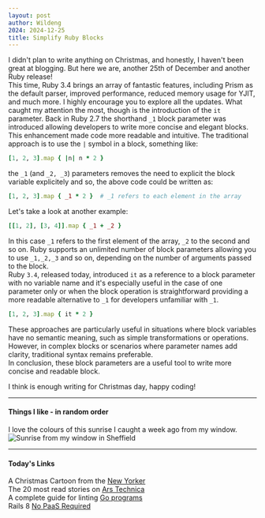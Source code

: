 ```yaml
---
layout: post
author: Wildeng
2024: 2024-12-25
title: Simplify Ruby Blocks
---
```


I didn't plan to write anything on Christmas, and honestly, I haven't been great at blogging. But here we are, another 25th of December and another Ruby release!  
This time, Ruby 3.4 brings an array of fantastic features, including Prism as the default parser, improved performance, reduced memory usage for YJIT, and much more. I highly encourage you to explore all the updates.
What caught my attention the most, though is the introduction of the `it` parameter. Back in Ruby 2.7 the shorthand `_1` block parameter was introduced allowing developers to write more concise
and elegant blocks. This enhancement made code more readable and intuitive.
The traditional approach is to use the `|` symbol in a block, something like:

```ruby
[1, 2, 3].map { |n| n * 2 }
```
the `_1` (and `_2, _3`) parameters removes the need to explicit the block variable explicitely and so, the above code could be written as:

```ruby
[1, 2, 3].map { _1 * 2 }  # _1 refers to each element in the array
```
Let's take a look at another example:

```ruby
[[1, 2], [3, 4]].map { _1 + _2 }
```
In this case `_1` refers to the first element of the array, `_2` to the second and so on. Ruby supports an unlimited number of block parameters allowing you to use `_1,_2,_3` and so
on, depending on the number of arguments passed to the block.  
Ruby `3.4`, released today, introduced `it` as a reference to a block parameter with no variable name and it's especially useful in the case of one parameter only or when the block operation is straightforward providing a more readable alternative
to `_1` for developers unfamiliar with `_1`.  
```ruby
[1, 2, 3].map { it * 2 }
```
These approaches are particularly useful in situations where block variables have no semantic meaning, such as simple transformations or operations. However, in complex blocks or scenarios where parameter names add clarity, traditional syntax remains preferable.  
In conclusion, these block parameters are a useful tool to write more concise and readable block.  

I think is enough writing for Christmas day, happy coding!

---

#### Things I like - in random order ####

I love the colours of this sunrise I caught a week ago from my window.
<br/>
<img src="https://pxscdn.com/public/m/_v2/424813098022428933/9da63c77d-bc90ba/kxkzDdkmcZuY/Bcbk4cuQtHWulxSy9fN3lg5jUdMsp7vLVHORk0JJ.jpg" alt="Sunrise from my window in Sheffield" class="post-image"/>
<br/>

---

#### Today's Links ####

A Christmas Cartoon from the [New Yorker](https://www.newyorker.com/cartoons/daily-cartoon/wednesday-december-25th-worth-it?utm_source=nl&utm_brand=tny&utm_mailing=TNY_Humor_122524&utm_campaign=aud-dev&utm_medium=email&bxid=63cda847194f293410074e42&cndid=72627383&esrc=subscribe-page&utm_term=TNY_Humor)  
The 20 most read stories on [Ars Technica](https://arstechnica.com/staff/2024/12/the-20-most-read-stories-of-2024-on-ars-technica/)  
A complete guide for linting [Go programs](https://freshman.tech/linting-golang/)   
Rails 8 [No PaaS Required](https://rubyonrails.org/2024/11/7/rails-8-no-paas-required)  




